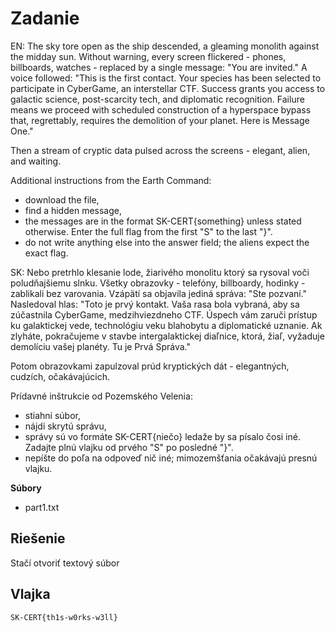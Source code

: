 # Zadanie

EN: The sky tore open as the ship descended, a gleaming monolith against the midday sun. Without warning, every screen flickered - phones, billboards, watches - replaced by a single message: "You are invited." A voice followed: "This is the first contact. Your species has been selected to participate in CyberGame, an interstellar CTF. Success grants you access to galactic science, post-scarcity tech, and diplomatic recognition. Failure means we proceed with scheduled construction of a hyperspace bypass that, regrettably, requires the demolition of your planet. Here is Message One."

Then a stream of cryptic data pulsed across the screens - elegant, alien, and waiting.

Additional instructions from the Earth Command:

- download the file,
- find a hidden message,
- the messages are in the format SK-CERT{something} unless stated otherwise. Enter the full flag from the first "S" to the last "}".
- do not write anything else into the answer field; the aliens expect the exact flag.

SK: Nebo pretrhlo klesanie lode, žiarivého monolitu ktorý sa rysoval voči poludňajšiemu slnku. Všetky obrazovky - telefóny, billboardy, hodinky - zablikali bez varovania. Vzápätí sa objavila jediná správa: "Ste pozvaní." Nasledoval hlas: "Toto je prvý kontakt. Vaša rasa bola vybraná, aby sa zúčastnila CyberGame, medzihviezdneho CTF. Úspech vám zaruči prístup ku galaktickej vede, technológiu veku blahobytu a diplomatické uznanie. Ak zlyháte, pokračujeme v stavbe intergalaktickej diaľnice, ktorá, žiaľ, vyžaduje demolíciu vašej planéty. Tu je Prvá Správa."

Potom obrazovkami zapulzoval prúd kryptických dát - elegantných, cudzích, očakávajúcich.

Prídavné inštrukcie od Pozemského Velenia:

- stiahni súbor,
- nájdi skrytú správu,
- správy sú vo formáte SK-CERT{niečo} ledaže by sa písalo čosi iné. Zadajte plnú vlajku od prvého "S" po posledné "}".
- nepíšte do poľa na odpoveď nič iné; mimozemšťania očakávajú presnú vlajku.

**Súbory**

- part1.txt

## Riešenie

Stačí otvoriť textový súbor

## Vlajka

    SK-CERT{th1s-w0rks-w3ll}
